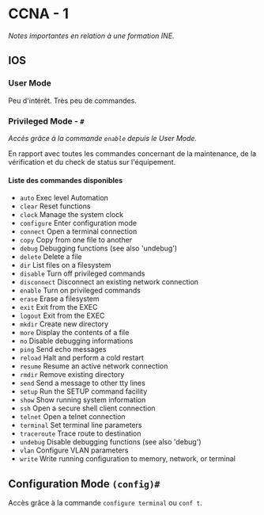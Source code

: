 # CCNA - 1

*Notes importantes en relation à une formation INE.* 

## IOS

### User Mode

Peu d'intérêt. Très peu de commandes.

### Privileged Mode - `#`

*Accès grâce à la commande `enable` depuis le User Mode.*

En rapport avec toutes les commandes concernant de la maintenance, de la vérification et du check de status sur l'équipement.

#### Liste des commandes disponibles

- `auto` Exec level Automation
- `clear` Reset functions
- `clock` Manage the system clock
- `configure` Enter configuration mode
- `connect` Open a terminal connection
- `copy` Copy from one file to another
- `debug` Debugging functions (see also 'undebug')
- `delete` Delete a file
- `dir` List files on a filesystem
- `disable` Turn off privileged commands
- `disconnect` Disconnect an existing network connection
- `enable` Turn on privileged commands
- `erase` Erase a filesystem
- `exit` Exit from the EXEC
- `logout` Exit from the EXEC
- `mkdir` Create new directory
- `more` Display the contents of a file
- `no` Disable debugging informations
- `ping` Send echo messages
- `reload` Halt and perform a cold restart
- `resume` Resume an active network connection
- `rmdir` Remove existing directory
- `send` Send a message to other tty lines
- `setup` Run the SETUP command facility
- `show` Show running system information
- `ssh` Open a secure shell client connection
- `telnet` Open a telnet connection
- `terminal` Set terminal line parameters
- `traceroute` Trace route to destination
- `undebug` Disable debugging functions (see also 'debug')
- `vlan` Configure VLAN parameters
- `write` Write running configuration to memory, network, or terminal

## Configuration Mode `(config)#`

Accès grâce à la commande `configure terminal` ou `conf t`.

